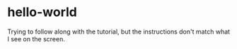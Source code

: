 # hello-world
Trying to follow along with the tutorial, but the instructions don't match what I see on the screen.
